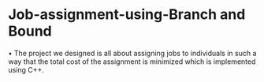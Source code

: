 # Job-assignment-using-Branch and Bound
•	The project we designed is all about assigning jobs to individuals in such a way that the total cost of the assignment is minimized which is implemented using C++.

